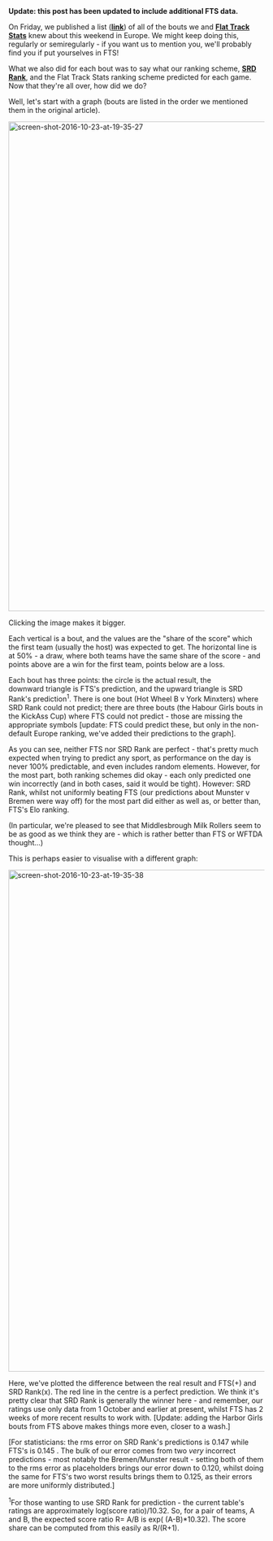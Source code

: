 <html><body><strong>Update: this post has been updated to include additional FTS data.</strong>

On Friday, we published a list (<strong><a href="https://www.scottishrollerderbyblog.com/2016/10/21/european-roller-derby-22-october-update/">link</a></strong>) of all of the bouts we and <strong><a href="http://flattrackstats.com">Flat Track Stats</a></strong> knew about this weekend in Europe. We might keep doing this, regularly or semiregularly - if you want us to mention you, we'll probably find you if put yourselves in FTS!

What we also did for each bout was to say what our ranking scheme, <strong><a href="https://www.scottishrollerderbyblog.com/2016/10/08/ranking-the-world-and-other-fts-visualisations/3">SRD Rank</a></strong>, and the Flat Track Stats ranking scheme predicted for each game. Now that they're all over, how did we do?

Well, let's start with a graph (bouts are listed in the order we mentioned them in the original article).

<img class="alignnone size-full wp-image-10260" src="/2016/10/screen-shot-2016-10-23-at-19-35-27.png" alt="screen-shot-2016-10-23-at-19-35-27" width="1792" height="964">

Clicking the image makes it bigger.

Each vertical is a bout, and the values are the "share of the score" which the first team (usually the host) was expected to get. The horizontal line is at 50% - a draw, where both teams have the same share of the score - and points above are a win for the first team, points below are a loss.

Each bout has three points: the circle is the actual result, the downward triangle is FTS's prediction, and the upward triangle is SRD Rank's prediction<sup>1</sup>. There is one bout (Hot Wheel B v York Minxters) where SRD Rank could not predict; there are three bouts (the Habour Girls bouts in the KickAss Cup) where FTS could not predict - those are missing the appropriate symbols [update: FTS could predict these, but only in the non-default Europe ranking, we've added their predictions to the graph].

As you can see, neither FTS nor SRD Rank are perfect - that's pretty much expected when trying to predict any sport, as performance on the day is never 100% predictable, and even includes random elements. However, for the most part, both ranking schemes did okay - each only predicted one win incorrectly (and in both cases, said it would be tight).
However: SRD Rank, whilst not uniformly beating FTS (our predictions about Munster v Bremen were way off) for the most part did either as well as, or better than, FTS's Elo ranking.

(In particular, we're pleased to see that Middlesbrough Milk Rollers seem to be as good as we think they are - which is rather better than FTS or WFTDA thought...)

This is perhaps easier to visualise with a different graph:

<img class="alignnone size-full wp-image-10261" src="/2016/10/screen-shot-2016-10-23-at-19-35-38.png" alt="screen-shot-2016-10-23-at-19-35-38" width="1782" height="988">

Here, we've plotted the difference between the real result and FTS(+) and SRD Rank(x). The red line in the centre is a perfect prediction.
We think it's pretty clear that SRD Rank is generally the winner here - and remember, our ratings use only data from 1 October and earlier at present, whilst FTS has 2 weeks of more recent results to work with. [Update: adding the Harbor Girls bouts from FTS above makes things more even, closer to a wash.]

[For statisticians: the rms error on SRD Rank's predictions is 0.147 while FTS's is 0.145 . The bulk of our error comes from two <em>very</em> incorrect predictions - most notably the Bremen/Munster result - setting both of them to the rms error as placeholders brings our error down to 0.120, whilst doing the same for FTS's two worst results brings them to 0.125, as their errors are more uniformly distributed.]

<sup>1</sup>For those wanting to use SRD Rank for prediction - the current table's ratings are approximately log(score ratio)/10.32.
So, for a pair of teams, A and B, the expected score ratio R= A/B is exp( (A-B)*10.32). The score share can be computed from this easily as R/(R+1).</body></html>
